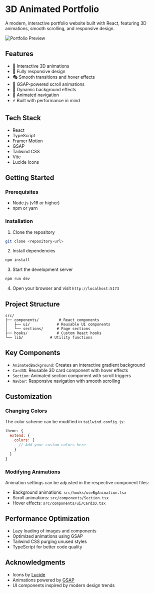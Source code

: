 # 3D Animated Portfolio

A modern, interactive portfolio website built with React, featuring 3D animations, smooth scrolling, and responsive design.

![Portfolio Preview](https://images.unsplash.com/photo-1460925895917-afdab827c52f?w=800&q=80)

## Features

- 🎨 Interactive 3D animations
- 📱 Fully responsive design
- 🎭 Smooth transitions and hover effects
- 🎯 GSAP-powered scroll animations
- 🌈 Dynamic background effects
- 🧭 Animated navigation
- ⚡ Built with performance in mind

## Tech Stack

- React
- TypeScript
- Framer Motion
- GSAP
- Tailwind CSS
- Vite
- Lucide Icons

## Getting Started

### Prerequisites

- Node.js (v16 or higher)
- npm or yarn

### Installation

1. Clone the repository

```bash
git clone <repository-url>
```

2. Install dependencies

```bash
npm install
```

3. Start the development server

```bash
npm run dev
```

4. Open your browser and visit `http://localhost:5173`

## Project Structure

```
src/
├── components/         # React components
│   ├── ui/            # Reusable UI components
│   └── sections/      # Page sections
├── hooks/             # Custom React hooks
└── lib/            # Utility functions
```

## Key Components

- `AnimatedBackground`: Creates an interactive gradient background
- `Card3D`: Reusable 3D card component with hover effects
- `Section`: Animated section component with scroll triggers
- `Navbar`: Responsive navigation with smooth scrolling

## Customization

### Changing Colors

The color scheme can be modified in `tailwind.config.js`:

```js
theme: {
  extend: {
    colors: {
      // Add your custom colors here
    }
  }
}
```

### Modifying Animations

Animation settings can be adjusted in the respective component files:

- Background animations: `src/hooks/useBgAnimation.tsx`
- Scroll animations: `src/components/Section.tsx`
- Hover effects: `src/components/ui/Card3D.tsx`

## Performance Optimization

- Lazy loading of images and components
- Optimized animations using GSAP
- Tailwind CSS purging unused styles
- TypeScript for better code quality

## Acknowledgments

- Icons by [Lucide](https://lucide.dev/)
- Animations powered by [GSAP](https://greensock.com/gsap/)
- UI components inspired by modern design trends
